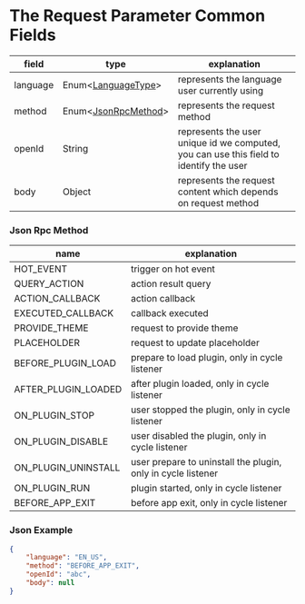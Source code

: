 # The Request Parameter Common Fields

| field    | type                                                          | explanation                                                                            |
|----------|---------------------------------------------------------------|----------------------------------------------------------------------------------------|
| language | Enum<[LanguageType](appendix/language_code.md#language-code)> | represents the language user currently using                                           |
| method   | Enum<[JsonRpcMethod](#json-rpc-method)>                       | represents the request method                                                          |
| openId   | String                                                        | represents the user unique id we computed, you can use this field to identify the user |
| body     | Object                                                        | represents the request content which depends on request method                         |

### Json Rpc Method

| name                | explanation                                                  |
|---------------------|--------------------------------------------------------------|
| HOT_EVENT           | trigger on hot event                                         |
| QUERY_ACTION        | action result query                                          |
| ACTION_CALLBACK     | action callback                                              |
| EXECUTED_CALLBACK   | callback executed                                            |
| PROVIDE_THEME       | request to provide theme                                     |
| PLACEHOLDER         | request to update placeholder                                |
| BEFORE_PLUGIN_LOAD  | prepare to load plugin, only in cycle listener               |
| AFTER_PLUGIN_LOADED | after plugin loaded, only in cycle listener                  |
| ON_PLUGIN_STOP      | user stopped the plugin, only in cycle listener              |
| ON_PLUGIN_DISABLE   | user disabled the plugin, only in cycle listener             |
| ON_PLUGIN_UNINSTALL | user prepare to uninstall the plugin, only in cycle listener |
| ON_PLUGIN_RUN       | plugin started, only in cycle listener                       |
| BEFORE_APP_EXIT     | before app exit, only in cycle listener                      |

### Json Example

```json
{
    "language": "EN_US",
    "method": "BEFORE_APP_EXIT",
    "openId": "abc",
    "body": null
}
```
